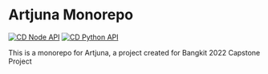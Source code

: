 # Artjuna Monorepo
[![CD Node API](https://github.com/Artjuna/artjuna-monorepo/actions/workflows/node_api_cd.yml/badge.svg)](https://github.com/Artjuna/artjuna-monorepo/actions/workflows/node_api_cd.yml)
[![CD Python API](https://github.com/Artjuna/artjuna-monorepo/actions/workflows/python_api_cd.yml/badge.svg)](https://github.com/Artjuna/artjuna-monorepo/actions/workflows/python_api_cd.yml)

This is a monorepo for Artjuna, a project created for Bangkit 2022 Capstone Project
